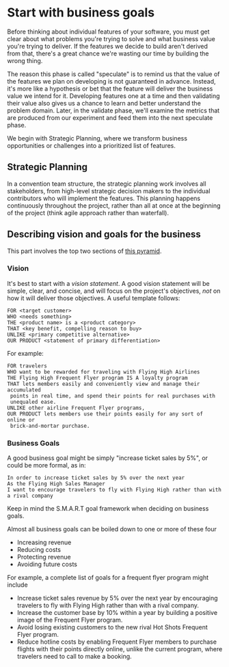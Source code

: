 # Start with business goals

Before thinking about individual features of your software, you must get clear about what problems you're trying to solve and what business value you're trying to deliver. If the features we decide to build aren't derived from that, there's a great chance we're wasting our time by building the wrong thing.

The reason this phase is called "speculate" is to remind us that the value of the features we plan on developing is not guaranteed in advance. Instead, it's more like a hypothesis or bet that the feature will deliver the business value we intend for it. Developing features one at a time and then validating their value also gives us a chance to learn and better understand the problem domain. Later, in the validate phase, we'll examine the metrics that are produced from our experiment and feed them into the next speculate phase.

We begin with Strategic Planning, where we transform business opportunities or challenges into a prioritized list of features.

## Strategic Planning

In a convention team structure, the strategic planning work involves all stakeholders, from high-level strategic decision makers to the individual contributors who will implement the features. This planning happens continuously throughout the project, rather than all at once at the beginning of the project (think agile approach rather than waterfall).

## Describing vision and goals for the business

This part involves the top two sections of [this pyramid](../_index.md#from-vision-to-executable-specification).

### Vision

It's best to start with a _vision statement_.  A good vision statement will be simple, clear, and concise, and will focus on the project's objectives, _not_ on how it will deliver those objectives. A useful template follows:

```
FOR <target customer>
WHO <needs something>
THE <product name> is a <product category>
THAT <key benefit, compelling reason to buy>
UNLIKE <primary competitive alternative>
OUR PRODUCT <statement of primary differentiation>
```

For example:

```
FOR travelers
WHO want to be rewarded for traveling with Flying High Airlines
THE Flying High Frequent Flyer program IS A loyalty program
THAT lets members easily and conveniently view and manage their accumulated 
 points in real time, and spend their points for real purchases with 
 unequaled ease.
UNLIKE other airline Frequent Flyer programs,
OUR PRODUCT lets members use their points easily for any sort of online or 
 brick-and-mortar purchase.
```

### Business Goals

A good business goal might be simply "increase ticket sales by 5%", or could be more formal, as in:

```
In order to increase ticket sales by 5% over the next year
As the Flying High Sales Manager
I want to encourage travelers to fly with Flying High rather than with a rival company
```

Keep in mind the S.M.A.R.T goal framework when deciding on business goals. 

Almost all business goals can be boiled down to one or more of these four

- Increasing revenue
- Reducing costs
- Protecting revenue
- Avoiding future costs 

For example, a complete list of goals for a frequent flyer program might include

- Increase ticket sales revenue by 5% over the next year by encouraging travelers to fly with Flying High rather than with a rival company.
- Increase the customer base by 10% within a year by building a positive image of the Frequent Flyer program.
- Avoid losing existing customers to the new rival Hot Shots Frequent Flyer program.
- Reduce hotline costs by enabling Frequent Flyer members to purchase flights with their points directly online, unlike the current program, where travelers need to call to make a booking. 